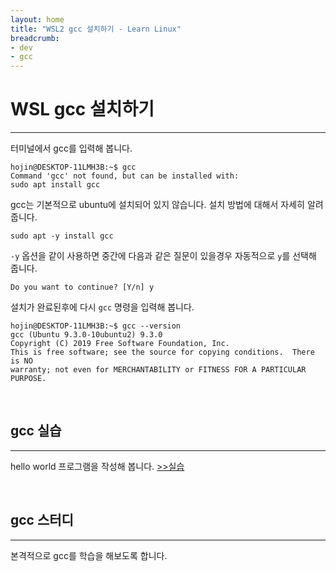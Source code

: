 ```yaml
---
layout: home
title: "WSL2 gcc 설치하기 - Learn Linux"
breadcrumb:
- dev
- gcc
---
```


# WSL gcc 설치하기
---
터미널에서 gcc를 입력해 봅니다.

```console
hojin@DESKTOP-11LMH3B:~$ gcc
Command 'gcc' not found, but can be installed with:
sudo apt install gcc
```
gcc는 기본적으로 ubuntu에 설치되어 있지 않습니다. 
설치 방법에 대해서 자세히 알려 줍니다.

```console
sudo apt -y install gcc
```

`-y` 옵션을 같이 사용하면 중간에 다음과 같은 질문이 있을경우 자동적으로 `y`를 선택해 줍니다.

```console
Do you want to continue? [Y/n] y
```

설치가 완료된후에 다시 `gcc` 명령을 입력해 봅니다.

```console
hojin@DESKTOP-11LMH3B:~$ gcc --version
gcc (Ubuntu 9.3.0-10ubuntu2) 9.3.0
Copyright (C) 2019 Free Software Foundation, Inc.
This is free software; see the source for copying conditions.  There is NO
warranty; not even for MERCHANTABILITY or FITNESS FOR A PARTICULAR PURPOSE.
```

<br>

## gcc 실습
---
hello world 프로그램을 작성해 봅니다. [>>실습](helloworld)

<br>

## gcc 스터디
---
본격적으로 gcc를 학습을 해보도록 합니다. 

